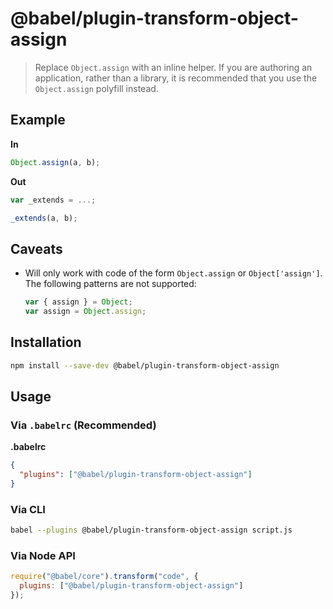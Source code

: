# @babel/plugin-transform-object-assign

> Replace `Object.assign` with an inline helper. If you are authoring an application, rather than a library, it is recommended that you use the `Object.assign` polyfill instead.

## Example

**In**

```javascript
Object.assign(a, b);
```

**Out**

```javascript
var _extends = ...;

_extends(a, b);
```

## Caveats

- Will only work with code of the form `Object.assign` or `Object['assign']`. The following patterns are not supported:

  ```javascript
  var { assign } = Object;
  var assign = Object.assign;
  ```

## Installation

```sh
npm install --save-dev @babel/plugin-transform-object-assign
```

## Usage

### Via `.babelrc` (Recommended)

**.babelrc**

```json
{
  "plugins": ["@babel/plugin-transform-object-assign"]
}
```

### Via CLI

```sh
babel --plugins @babel/plugin-transform-object-assign script.js
```

### Via Node API

```javascript
require("@babel/core").transform("code", {
  plugins: ["@babel/plugin-transform-object-assign"]
});
```
